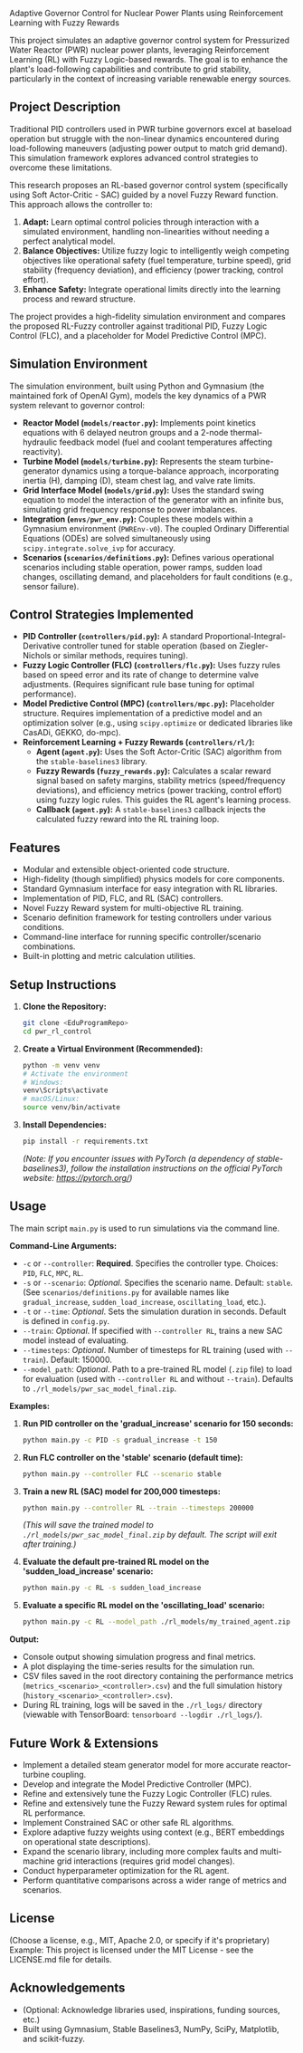 
Adaptive Governor Control for Nuclear Power Plants using Reinforcement Learning with Fuzzy Rewards

This project simulates an adaptive governor control system for Pressurized Water Reactor (PWR) nuclear power plants, leveraging Reinforcement Learning (RL) with Fuzzy Logic-based rewards. The goal is to enhance the plant's load-following capabilities and contribute to grid stability, particularly in the context of increasing variable renewable energy sources.

## Project Description

Traditional PID controllers used in PWR turbine governors excel at baseload operation but struggle with the non-linear dynamics encountered during load-following maneuvers (adjusting power output to match grid demand). This simulation framework explores advanced control strategies to overcome these limitations.

This research proposes an RL-based governor control system (specifically using Soft Actor-Critic - SAC) guided by a novel Fuzzy Reward function. This approach allows the controller to:

1.  **Adapt:** Learn optimal control policies through interaction with a simulated environment, handling non-linearities without needing a perfect analytical model.
2.  **Balance Objectives:** Utilize fuzzy logic to intelligently weigh competing objectives like operational safety (fuel temperature, turbine speed), grid stability (frequency deviation), and efficiency (power tracking, control effort).
3.  **Enhance Safety:** Integrate operational limits directly into the learning process and reward structure.

The project provides a high-fidelity simulation environment and compares the proposed RL-Fuzzy controller against traditional PID, Fuzzy Logic Control (FLC), and a placeholder for Model Predictive Control (MPC).

## Simulation Environment

The simulation environment, built using Python and Gymnasium (the maintained fork of OpenAI Gym), models the key dynamics of a PWR system relevant to governor control:

*   **Reactor Model (`models/reactor.py`):** Implements point kinetics equations with 6 delayed neutron groups and a 2-node thermal-hydraulic feedback model (fuel and coolant temperatures affecting reactivity).
*   **Turbine Model (`models/turbine.py`):** Represents the steam turbine-generator dynamics using a torque-balance approach, incorporating inertia (H), damping (D), steam chest lag, and valve rate limits.
*   **Grid Interface Model (`models/grid.py`):** Uses the standard swing equation to model the interaction of the generator with an infinite bus, simulating grid frequency response to power imbalances.
*   **Integration (`envs/pwr_env.py`):** Couples these models within a Gymnasium environment (`PWREnv-v0`). The coupled Ordinary Differential Equations (ODEs) are solved simultaneously using `scipy.integrate.solve_ivp` for accuracy.
*   **Scenarios (`scenarios/definitions.py`):** Defines various operational scenarios including stable operation, power ramps, sudden load changes, oscillating demand, and placeholders for fault conditions (e.g., sensor failure).

## Control Strategies Implemented

*   **PID Controller (`controllers/pid.py`):** A standard Proportional-Integral-Derivative controller tuned for stable operation (based on Ziegler-Nichols or similar methods, requires tuning).
*   **Fuzzy Logic Controller (FLC) (`controllers/flc.py`):** Uses fuzzy rules based on speed error and its rate of change to determine valve adjustments. (Requires significant rule base tuning for optimal performance).
*   **Model Predictive Control (MPC) (`controllers/mpc.py`):** Placeholder structure. Requires implementation of a predictive model and an optimization solver (e.g., using `scipy.optimize` or dedicated libraries like CasADi, GEKKO, do-mpc).
*   **Reinforcement Learning + Fuzzy Rewards (`controllers/rl/`):**
    *   **Agent (`agent.py`):** Uses the Soft Actor-Critic (SAC) algorithm from the `stable-baselines3` library.
    *   **Fuzzy Rewards (`fuzzy_rewards.py`):** Calculates a scalar reward signal based on safety margins, stability metrics (speed/frequency deviations), and efficiency metrics (power tracking, control effort) using fuzzy logic rules. This guides the RL agent's learning process.
    *   **Callback (`agent.py`):** A `stable-baselines3` callback injects the calculated fuzzy reward into the RL training loop.

## Features

*   Modular and extensible object-oriented code structure.
*   High-fidelity (though simplified) physics models for core components.
*   Standard Gymnasium interface for easy integration with RL libraries.
*   Implementation of PID, FLC, and RL (SAC) controllers.
*   Novel Fuzzy Reward system for multi-objective RL training.
*   Scenario definition framework for testing controllers under various conditions.
*   Command-line interface for running specific controller/scenario combinations.
*   Built-in plotting and metric calculation utilities.

## Setup Instructions

1.  **Clone the Repository:**
    ```bash
    git clone <EduProgramRepo>
    cd pwr_rl_control
    ```

2.  **Create a Virtual Environment (Recommended):**
    ```bash
    python -m venv venv
    # Activate the environment
    # Windows:
    venv\Scripts\activate
    # macOS/Linux:
    source venv/bin/activate
    ```

3.  **Install Dependencies:**
    ```bash
    pip install -r requirements.txt
    ```
    *(Note: If you encounter issues with PyTorch (a dependency of stable-baselines3), follow the installation instructions on the official PyTorch website: https://pytorch.org/)*

## Usage

The main script `main.py` is used to run simulations via the command line.

**Command-Line Arguments:**

*   `-c` or `--controller`: **Required**. Specifies the controller type. Choices: `PID`, `FLC`, `MPC`, `RL`.
*   `-s` or `--scenario`: *Optional*. Specifies the scenario name. Default: `stable`. (See `scenarios/definitions.py` for available names like `gradual_increase`, `sudden_load_increase`, `oscillating_load`, etc.).
*   `-t` or `--time`: *Optional*. Sets the simulation duration in seconds. Default is defined in `config.py`.
*   `--train`: *Optional*. If specified with `--controller RL`, trains a new SAC model instead of evaluating.
*   `--timesteps`: *Optional*. Number of timesteps for RL training (used with `--train`). Default: 150000.
*   `--model_path`: *Optional*. Path to a pre-trained RL model (`.zip` file) to load for evaluation (used with `--controller RL` and without `--train`). Defaults to `./rl_models/pwr_sac_model_final.zip`.

**Examples:**

1.  **Run PID controller on the 'gradual_increase' scenario for 150 seconds:**
    ```bash
    python main.py -c PID -s gradual_increase -t 150
    ```

2.  **Run FLC controller on the 'stable' scenario (default time):**
    ```bash
    python main.py --controller FLC --scenario stable
    ```

3.  **Train a new RL (SAC) model for 200,000 timesteps:**
    ```bash
    python main.py --controller RL --train --timesteps 200000
    ```
    *(This will save the trained model to `./rl_models/pwr_sac_model_final.zip` by default. The script will exit after training.)*

4.  **Evaluate the default pre-trained RL model on the 'sudden_load_increase' scenario:**
    ```bash
    python main.py -c RL -s sudden_load_increase
    ```

5.  **Evaluate a specific RL model on the 'oscillating_load' scenario:**
    ```bash
    python main.py -c RL --model_path ./rl_models/my_trained_agent.zip -s oscillating_load
    ```

**Output:**

*   Console output showing simulation progress and final metrics.
*   A plot displaying the time-series results for the simulation run.
*   CSV files saved in the root directory containing the performance metrics (`metrics_<scenario>_<controller>.csv`) and the full simulation history (`history_<scenario>_<controller>.csv`).
*   During RL training, logs will be saved in the `./rl_logs/` directory (viewable with TensorBoard: `tensorboard --logdir ./rl_logs/`).

## Future Work & Extensions

*   Implement a detailed steam generator model for more accurate reactor-turbine coupling.
*   Develop and integrate the Model Predictive Controller (MPC).
*   Refine and extensively tune the Fuzzy Logic Controller (FLC) rules.
*   Refine and extensively tune the Fuzzy Reward system rules for optimal RL performance.
*   Implement Constrained SAC or other safe RL algorithms.
*   Explore adaptive fuzzy weights using context (e.g., BERT embeddings on operational state descriptions).
*   Expand the scenario library, including more complex faults and multi-machine grid interactions (requires grid model changes).
*   Conduct hyperparameter optimization for the RL agent.
*   Perform quantitative comparisons across a wider range of metrics and scenarios.

## License

(Choose a license, e.g., MIT, Apache 2.0, or specify if it's proprietary)
Example:
This project is licensed under the MIT License - see the LICENSE.md file for details.

## Acknowledgements

*   (Optional: Acknowledge libraries used, inspirations, funding sources, etc.)
*   Built using Gymnasium, Stable Baselines3, NumPy, SciPy, Matplotlib, and scikit-fuzzy.
